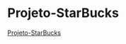 # Projeto-StarBucks

<a href="https://demilson1.github.io/Projeto-StarBucks/" target="_blank">Projeto-StarBucks</a>
